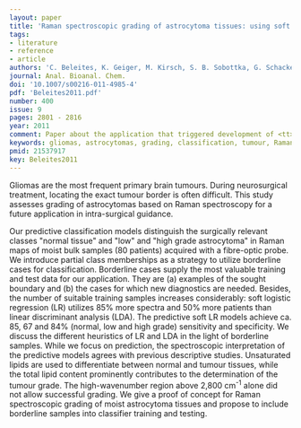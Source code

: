 ```yaml
---
layout: paper
title: 'Raman spectroscopic grading of astrocytoma tissues: using soft reference information'
tags: 
- literature
- reference
- article
authors: 'C. Beleites, K. Geiger, M. Kirsch, S. B. Sobottka, G. Schackert and R. Salzer'
journal: Anal. Bioanal. Chem.
doi: '10.1007/s00216-011-4985-4'
pdf: 'Beleites2011.pdf'
number: 400
issue: 9
pages: 2801 - 2816
year: 2011
comment: Paper about the application that triggered development of <tt>softclassval</tt>
keywords: gliomas, astrocytomas, grading, classification, tumour, Raman spectroscopy, linear discriminant analysis, logistic regression, soft classification
pmid: 21537917
key: Beleites2011
---
```

Gliomas are the most frequent primary brain tumours. During neurosurgical treatment, locating the
exact tumour border is often difficult. This study assesses grading of astrocytomas based on Raman
spectroscopy for a future application in intra-surgical guidance.
 
<!-- end excerpt -->
Our predictive classification models distinguish the surgically relevant classes "normal tissue" and
"low" and "high grade astrocytoma" in Raman maps of moist bulk samples (80 patients) acquired with a
fibre-optic probe. We introduce partial class memberships as a strategy to utilize borderline cases
for classification. Borderline cases supply the most valuable training and test data for our
application. They are (a) examples of the sought boundary and (b) the cases for which new diagnostics
are needed. Besides, the number of suitable training samples increases considerably: soft logistic
regression (LR) utilizes 85% more spectra and 50% more patients than linear discriminant analysis
(LDA). The predictive soft LR models achieve ca. 85, 67 and 84% (normal, low and high grade)
sensitivity and specificity. We discuss the different heuristics of LR and LDA in the light of
borderline samples. While we focus on prediction, the spectroscopic interpretation of the predictive
models agrees with previous descriptive studies. Unsaturated lipids are used to differentiate between
normal and tumour tissues, while the total lipid content prominently contributes to the determination
of the tumour grade. The high-wavenumber region above 2,800 cm<sup>-1</sup> alone did not allow
successful grading. We give a proof of concept for Raman spectroscopic grading of moist astrocytoma
tissues and propose to include borderline samples into classifier training and testing.

